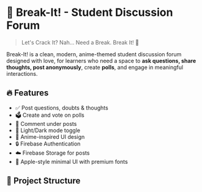 # 💬 Break-It! - Student Discussion Forum

> Let's Crack It? Nah... Need a Break. Break It! 🚀

Break-It! is a clean, modern, anime-themed student discussion forum designed with love, for learners who need a space to **ask questions, share thoughts, post anonymously**, create **polls**, and engage in meaningful interactions.

## 🔥 Features

- ✅ Post questions, doubts & thoughts
- 🗳️ Create and vote on polls
- 📝 Comment under posts
- 🌙 Light/Dark mode toggle
- 📸 Anime-inspired UI design
- 🔒 Firebase Authentication
- ☁️ Firebase Storage for posts
- 🎨 Apple-style minimal UI with premium fonts

## 📂 Project Structure

